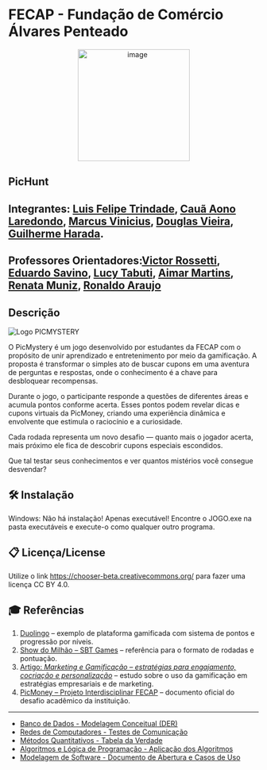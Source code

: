# FECAP - Fundação de Comércio Álvares Penteado

<p align="center">
  <img width="225" height="225" alt="image" src="https://github.com/user-attachments/assets/7da25d1a-ff55-468d-bf16-9a56e42ee9d7" />

## PicHunt

## Integrantes: [Luis Felipe Trindade](#), [Cauã Aono Laredondo](#), [Marcus Vinicius](#), [Douglas Vieira](#), [Guilherme Harada](#).

## Professores Orientadores:[Victor Rossetti](#), [Eduardo Savino](#), [Lucy Tabuti](#),  [Aimar Martins](#), [Renata Muniz](#), [Ronaldo Araujo](#)

## Descrição
![Logo PICMYSTERY](https://github.com/user-attachments/assets/8ef3ee2f-064d-4353-b324-da5be77aa7c9)

O PicMystery é um jogo desenvolvido por estudantes da FECAP com o propósito de unir aprendizado e entretenimento por meio da gamificação.
A proposta é transformar o simples ato de buscar cupons em uma aventura de perguntas e respostas, onde o conhecimento é a chave para desbloquear recompensas.

Durante o jogo, o participante responde a questões de diferentes áreas e acumula pontos conforme acerta.
Esses pontos podem revelar dicas e cupons virtuais da PicMoney, criando uma experiência dinâmica e envolvente que estimula o raciocínio e a curiosidade.

Cada rodada representa um novo desafio — quanto mais o jogador acerta, mais próximo ele fica de descobrir cupons especiais escondidos.

Que tal testar seus conhecimentos e ver quantos mistérios você consegue desvendar?

## 🛠 Instalação
Windows:
Não há instalação! Apenas executável! Encontre o JOGO.exe na pasta executáveis e execute-o como qualquer outro programa.

## 📋 Licença/License
Utilize o link https://chooser-beta.creativecommons.org/ para fazer uma licença CC BY 4.0.

## 🎓 Referências
1. [Duolingo](https://www.duolingo.com/) – exemplo de plataforma gamificada com sistema de pontos e progressão por níveis.  
2. [Show do Milhão – SBT Games](https://www.youtube.com/watch?v=HDyfJF9DNLQ) – referência para o formato de rodadas e pontuação.  
3. [Artigo: *Marketing e Gamificação – estratégias para engajamento, cocriação e personalização*](https://revistas.fibbauru.br/multiplicidadefib/article/view/671) – estudo sobre o uso da gamificação em estratégias empresariais e de marketing.  
4. [PicMoney – Projeto Interdisciplinar FECAP](https://www.fecap.br) – documento oficial do desafio acadêmico da instituição.  

---


- [Banco de Dados - Modelagem Conceitual (DER)](./BD/README.md)
- [Redes de Computadores - Testes de Comunicação](./Redes/README.md)
- [Métodos Quantitativos - Tabela da Verdade](./Metodos_Quantitativos/Tabela_Verdade.pdf)
- [Algoritmos e Lógica de Programação - Aplicação dos Algoritmos](./Algoritmos/Algoritmos_PicMoney.pdf)
- [Modelagem de Software - Documento de Abertura e Casos de Uso](./Modelagem_Software/Documento_Modelagem.pdf)




